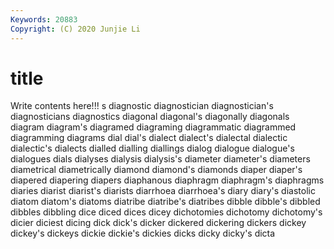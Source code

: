 ```yaml
---
Keywords: 20883
Copyright: (C) 2020 Junjie Li
---
```


# title

Write contents here!!!
s 
diagnostic 
diagnostician 
diagnostician's 
diagnosticians 
diagnostics 
diagonal 
diagonal's 
diagonally 
diagonals
diagram 
diagram's 
diagramed 
diagraming 
diagrammatic 
diagrammed 
diagramming 
diagrams 
dial 
dial's
dialect 
dialect's 
dialectal 
dialectic 
dialectic's 
dialects 
dialled 
dialling 
diallings 
dialog
dialogue 
dialogue's 
dialogues 
dials 
dialyses 
dialysis 
dialysis's 
diameter 
diameter's 
diameters
diametrical 
diametrically 
diamond 
diamond's 
diamonds 
diaper 
diaper's 
diapered 
diapering 
diapers
diaphanous 
diaphragm 
diaphragm's 
diaphragms 
diaries 
diarist 
diarist's 
diarists 
diarrhoea 
diarrhoea's
diary 
diary's 
diastolic 
diatom 
diatom's 
diatoms 
diatribe 
diatribe's 
diatribes 
dibble
dibble's 
dibbled 
dibbles 
dibbling 
dice 
diced 
dices 
dicey 
dichotomies 
dichotomy
dichotomy's 
dicier 
diciest 
dicing 
dick 
dick's 
dicker 
dickered 
dickering 
dickers
dickey 
dickey's 
dickeys 
dickie 
dickie's 
dickies 
dicks 
dicky 
dicky's 
dicta
